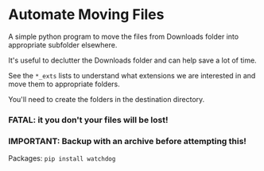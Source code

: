 # Automate Moving Files

A simple python program to move the files from Downloads folder into appropriate subfolder elsewhere.

It's useful to declutter the Downloads folder and can help save a lot of time.

See the `*_exts` lists to understand what extensions we are interested in and move them to appropriate folders.

You'll need to create the folders in the destination directory. 
### FATAL: it you don't your files will be lost!

### IMPORTANT: Backup with an archive before attempting this!

Packages:
`pip install watchdog`